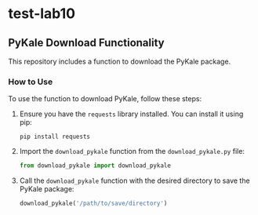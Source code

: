# test-lab10

## PyKale Download Functionality

This repository includes a function to download the PyKale package.

### How to Use

To use the function to download PyKale, follow these steps:

1. Ensure you have the `requests` library installed. You can install it using pip:
   ```
   pip install requests
   ```

2. Import the `download_pykale` function from the `download_pykale.py` file:
   ```python
   from download_pykale import download_pykale
   ```

3. Call the `download_pykale` function with the desired directory to save the PyKale package:
   ```python
   download_pykale('/path/to/save/directory')
   ```
